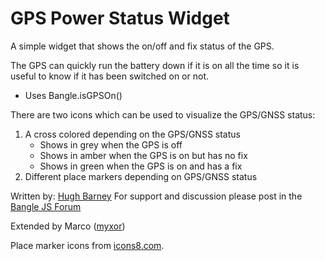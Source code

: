 # GPS Power Status Widget

A simple widget that shows the on/off and fix status of the GPS.

The GPS can quickly run the battery down if it is on all the time so
it is useful to know if it has been switched on or not.

- Uses Bangle.isGPSOn()

There are two icons which can be used to visualize the GPS/GNSS status:
1. A cross colored depending on the GPS/GNSS status
    - Shows in grey when the GPS is off
    - Shows in amber when the GPS is on but has no fix
    - Shows in green when the GPS is on and has a fix
2. Different place markers depending on GPS/GNSS status

    
Written by: [Hugh Barney](https://github.com/hughbarney) For support
and discussion please post in the [Bangle JS
Forum](http://forum.espruino.com/microcosms/1424/)

Extended by Marco ([myxor](https://github.com/myxor))

Place marker icons from [icons8.com](https://icons8.com/icon/set/maps/material-outlined).
